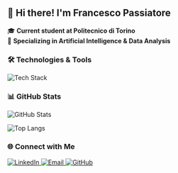## 👋 Hi there! I'm **Francesco Passiatore**  

🎓 **Current student at Politecnico di Torino**  
🚀 **Specializing in Artificial Intelligence & Data Analysis**

### 🛠️ Technologies & Tools  
![Tech Stack](https://skillicons.dev/icons?i=python,js,react,git,java,rust,ts)  

### 📊 GitHub Stats  
![GitHub Stats](https://github-readme-stats.vercel.app/api?username=FrancescoPassiatore&show_icons=true&theme=radical)  

![Top Langs](https://github-readme-stats.vercel.app/api/top-langs/?username=FrancescoPassiatore&layout=compact&theme=radical)


### 🌐 Connect with Me  

<p>
  <a href="https://www.linkedin.com/in/francesco-passiatore-a0432a353" target="_blank">
    <img src="https://img.shields.io/badge/-LinkedIn-%230A66C2?style=for-the-badge&logo=linkedin&logoColor=white" alt="LinkedIn"/>
  </a>

  <a href="mailto:frank.passiatore@gmail.com" target="_blank">
    <img src="https://img.shields.io/badge/-Email-%23D44638?style=for-the-badge&logo=gmail&logoColor=white" alt="Email"/>
  </a>

  <a href="https://github.com/FrancescoPassiatore" target="_blank">
    <img src="https://img.shields.io/badge/-GitHub-%2312100E?style=for-the-badge&logo=github&logoColor=white" alt="GitHub"/>
  </a>
</p>
